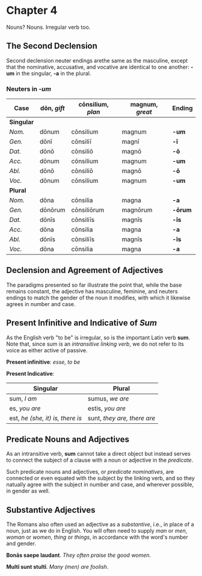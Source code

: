 # Chapter 4

Nouns?  Nouns.  Irregular verb too.

## The Second Declension

Second declension neuter endings arethe same as the masculine, except that the nominative, accusative, and vocative are identical to one another: **-um** in the singular, **-a** in the plural.

### Neuters in -_um_

| Case | dōn, _gift_ | cōnsilium, _plan_ | magnum, _great_ | Ending |
| --- | --- | --- | --- | --- |
| **Singular** | | | | | |
| _Nom._ | dōnum | cōnsilium | magnum | **-um** |
| _Gen._ | dōnī | cōnsiliī | magnī | **-ī** |
| _Dat._ | dōnō | cōnsiliō | magnō | **-ō** |
| _Acc._ | dōnum | cōnsilium | magnum | **-um** |
| _Abl._ | dōnō | cōnsiliō | magnō | **-ō** |
| _Voc._ | dōnum | cōnsilium | magnum | **-um** |
| **Plural** | | | | | |
| _Nom._ | dōna | cōnsilia | magna | **-a** |
| _Gen._ | dōnōrum | cōnsiliōrum | magnōrum | **-ōrum** |
| _Dat._ | dōnīs | cōnsiliīs | magnīs | **-īs** |
| _Acc._ | dōna | cōnsilia | magna | **-a** |
| _Abl._ | dōnīs | cōnsiliīs | magnīs | **-īs** |
| _Voc._ | dōna | cōnsilia | magna | **-a** |

## Declension and Agreement of Adjectives

The paradigms presented so far illustrate the point that, while the base remains constant, the adjective has masculine, feminine, and neuters endings to match the gender of the noun it modifies, with which it likewise agrees in number and case.

## Present Infinitive and Indicative of _Sum_

As the English verb "to be" is irregular, so is the important Latin verb **sum**.  Note that, since sum is an _intransitive linking verb_, we do not refer to its voice as either active of passive.  

**Present infinitive**: _esse, to be_

**Present Indicative**:

| Singular | Plural |
| --- | --- |
| sum, _I am_ | sumus, _we are_ |
| es, _you are_ | estis, _you are_ |
| est, _he (she, it) is, there is_ | sunt, _they are, there are_ |

## Predicate Nouns and Adjectives

As an intransitive verb, **sum** cannot take a direct object but instead serves to connect the subject of a clause with a noun or adjective in the _predicate_.

Such predicate nouns and adjectives, or _predicate nominatives_, are connected or even equated with the subject by the linking verb, and so they natually agree with the subject in number and case, and wherever possible, in gender as well.

## Substantive Adjectives

The Romans also often used an adjective as a _substantive_, i.e., in place of a noun, just as we do in English.  You will often need to supply _man_ or _men_, _woman_ or _women_, _thing_ or _things_, in accordance with the word's number and gender.

**Bonās saepe laudant**.  _They often praise the good women_.

**Multī sunt stultī**. _Many (men) are foolish_.